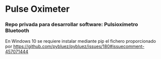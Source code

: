 # Pulse Oximeter

### Repo privada para desarrollar software: Pulsioxímetro Bluetooth

En Windows 10 se requiere instalar mediante pip el fichero proporcionado por
https://github.com/pybluez/pybluez/issues/180#issuecomment-457071444

